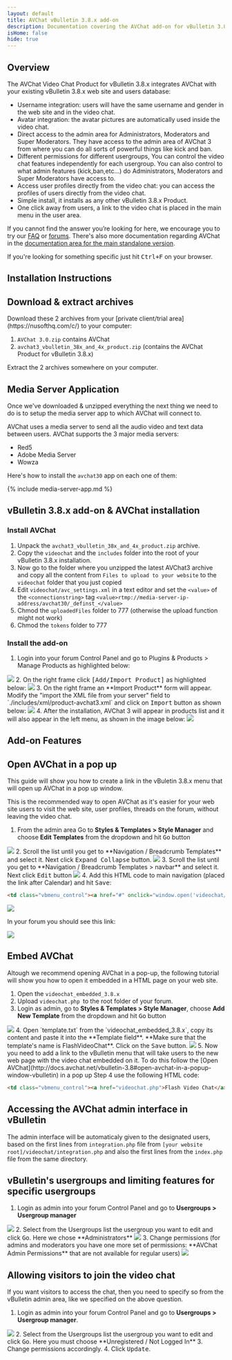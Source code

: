 ```yaml
---
layout: default
title: AVChat vBulletin 3.8.x add-on
description: Documentation covering the AVChat add-on for vBulletin 3.8.x
isHome: false
hide: true
---
```


<section class="bs-docs-section" markdown="1">
  <h1 id="overview" class="page-header">Overview</h1>
  <p class="lead">The AVChat Video Chat Product for vBulletin 3.8.x integrates AVChat with your existing vBulletin 3.8.x web site and users database:</p>


* Username integration: users will have the same username and gender in the web site and in the video chat.
* Avatar integration: the avatar pictures are automatically used inside the video chat.
* Direct access to the admin area for Administrators, Moderators and Super Moderators. They have access to the admin area of AVChat 3 from where you can do all sorts of powerful things like kick and ban.
* Different permissions for different usergroups, You can control the video chat features independently for each usergroup. You can also control to what admin features (kick,ban,etc...) do Administrators, Moderators and Super Moderators have access to.
* Access user profiles directly from the video chat: you can access the profiles of users directly from the video chat.
* Simple install, it installs as any other vBulletin 3.8.x Product.
* One click away from users, a link to the video chat is placed in the main menu in the user area.


If you cannot find the answer you’re looking for here, we encourage you to try our [FAQ](http://avchat.net/faq) or [forums](http://discuss.avchat.net/). There's also more documentation regarding AVChat in the [documentation area for the main standalone version](http://docs.avchat.net/standalone).

If you're looking for something specific just hit <kbd>Ctrl+F</kbd> on your browser.
</section>

<section class="bs-docs-section" markdown="1">
  <h1 id="installation-instructions" class="page-header">Installation Instructions</h1>
<h2 id="download-avchat-and-vbulletin-application">Download & extract archives</h2>
Download these 2 archives from your [private client/trial area](https://nusofthq.com/c/) to your computer:

1. `AVChat 3.0.zip` contains AVChat
2. `avchat3_vbulletin_38x_and_4x_product.zip` (contains the AVChat Product for vBulletin 3.8.x)

Extract the 2 archives somewhere on your computer.

<h2 id="installing-the-media-server-app">Media Server Application</h2>
Once we've downloaded &amp; unzipped everything the next thing we need to do is to setup the media server app to which AVChat will connect to.

AVChat uses a media server to send all the audio video and text data between users. AVChat supports the 3 major media servers:

* Red5
* Adobe Media Server
* Wowza

Here's how to install the `avchat30` app on each one of them:

{% include media-server-app.md %}

<h2 id="installing-the-application-and-avchat-on-vbulletin">vBulletin 3.8.x add-on &amp; AVChat installation</h2>
<h3>Install AVChat</h3>

1. Unpack the `avchat3_vbulletin_38x_and_4x_product.zip` archive.
2. Copy the `videochat` and the `includes` folder into the root of your vBulletin 3.8.x installation.
3. Now go to the folder where you unzipped the latest AVChat3 archive and copy all the content from `Files to upload to your website` to the `videochat` folder that you just copied
4. Edit `videochat/avc_settings.xml` in a text editor and set the `<value>` of the `<connectionstring>` tag
`<value>rtmp://media-server-ip-address/avchat30/_definst_</value>`
5. Chmod the `uploadedFiles` folder to 777 (otherwise the upload function might not work)
6. Chmod the `tokens` folder to 777

<h3>Install the add-on</h3>

1. Login into your forum Control Panel and go to Plugins & Products > Manage Products as highlighted below:
<img src="{{site.github.url}}/assets/images/vbulletin/manage_products_link.gif" class="img-responsive" />
2. On the right frame click <kbd>[Add/Import Product]</kbd> as highlighted below:
<img src="{{site.github.url}}/assets/images/vbulletin/add_product_link.gif" class="img-responsive" />
3. On the right frame an **Import Product** form will appear. Modify the "import the XML file from your server" field to `./includes/xml/product-avchat3.xml` and click on <kbd>Import</kbd> button as shown below:
<img src="{{site.github.url}}/assets/images/vbulletin/import_product_form.gif" class="img-responsive" />
4. After the installation, AVChat 3 will appear in products list and it will also appear in the left menu, as shown in the image below:
<img src="{{site.github.url}}/assets/images/vbulletin/product_installed.gif" class="img-responsive" />

</section>

<section class="bs-docs-section" markdown="1">
<h1 id="avchat-vbulletin-application-features" class="page-header">Add-on Features</h1>
<h2 id="open-avchat-in-a-popup-window-vbulletin">Open AVChat in a pop up</h2>

This guide will show you how to create a link in the vBuletin 3.8.x menu that will open up AVChat in a pop up window.

This is the recommended way to open AVChat as it's easier for your web site users to visit the web site, user profiles, threads on the forum, without leaving the video chat.

1. From the admin area Go to **Styles & Templates > Style Manager** and choose **Edit Templates** from the dropdown and hit <kbd>Go</kbd> button
<img src="{{site.github.url}}/assets/images/vbulletin/edit_template_screen1.gif" class="img-responsive" />
2. Scroll the list until you get to **Navigation / Breadcrumb Templates** and select it. Next click <kbd>Expand Collapse</kbd> button.
<img src="{{site.github.url}}/assets/images/vbulletin/edit_template_screen2.gif" class="img-responsive" />
3. Scroll the list until you get to **Navigation / Breadcrumb Templates > navbar** and select it. Next click <kbd>Edit</kbd> button
<img src="{{site.github.url}}/assets/images/vbulletin/edit_template_screen3.gif" class="img-responsive" />
4. Add this HTML code to main navigation (placed the link after Calendar) and hit <kbd>Save</kbd>:

```html
<td class="vbmenu_control"><a href="#" onclick="window.open('videochat/index.php','FlashVideoChat','height=580','width=970');">Flash Video Chat</a></td>
```

<img src="{{site.github.url}}/assets/images/vbulletin/edit_template_screen4.gif" class="img-responsive" />

In your forum you should see this link:

<img src="{{site.github.url}}/assets/images/vbulletin/edit_template_screen5.gif" class="img-responsive" />


<h2 id="embed-avchat-vbulletin">Embed AVChat</h2>

Altough we recommend opening AVChat in a pop-up, the following tutorial will show you how to open it embedded in a HTML page on your web site.

1. Open the `videochat_embedded_3.8.x`
2. Upload `videochat.php `to the root folder of your forum.
3. Login as admin, go to **Styles & Templates > Style Manager**, choose **Add New Template** from the dropdown and hit <kbd>Go</kbd> button
<img src="{{site.github.url}}/assets/images/vbulletin/vbulletin_add_new_template.png" class="img-responsive" />
4. Open `template.txt` from the `videochat_embedded_3.8.x`, copy its content and paste it into the **Template field**. **Make sure that the template's name is FlashVideoChat**. Click on the <kbd>Save</kbd> button.
<img src="{{site.github.url}}/assets/images/vbulletin/vbulletin_add_new_template_content.png" class="img-responsive" />
5. Now you need to add a link to the vBulletin menu that will take users to the new web page with the video chat embedded on it. To do this follow the [Open AVChat](http://docs.avchat.net/vbulletin-3.8#open-avchat-in-a-popup-window-vbulletin) in a pop up Step 4 use the following HTML code:

```html
<td class="vbmenu_control"><a href="videochat.php">Flash Video Chat</a></td>
```

<h2 id="accessing-avchat-vbulletin">Accessing the AVChat admin interface in vBulletin</h2>

The admin interface will be automaticaly given to the designated users, based on the first lines from `integration.php` file from `[your website root]/videochat/integration.php` and also the first lines from the `index.php` file from the same directory.


<h2 id="usergroups-vbulletin">vBulletin's usergroups and limiting features for specific usergroups</h2>

1. Login as admin into your forum Control Panel and go to **Usergroups > Usergroup manager**
<img src="{{site.github.url}}/assets/images/vbulletin/usergroup_manager.gif" class="img-responsive" />
2. Select from the Usergroups list the usergroup you want to edit and click <kbd>Go</kbd>. Here we chose **Administrators**
<img src="{{site.github.url}}/assets/images/vbulletin/edit_usergroup_screen1.gif" class="img-responsive" />
3. Change permissions (for admins and moderators you have one more set of permissions: **AVChat Admin Permissions** that are not available for regular users)
<img src="{{site.github.url}}/assets/images/vbulletin/edit_usergroup_screen2.gif" class="img-responsive" />


<h2 id="allowing-visitors-vbulletin">Allowing visitors to join the video chat</h2>

If you want visitors to access the chat, then you need to specify so from the vBulletin admin area, like we specified on the above question.

1. Login as admin into your forum Control Panel and go to **Usergroups > Usergroup manager**.
<img src="{{site.github.url}}/assets/images/vbulletin/usergroup_manager.gif" class="img-responsive" />
2. Select from the Usergroups list the usergroup you want to edit and click <kbd>Go</kbd>. Here you must choose **Unregistered / Not Logged In**
3. Change permissions accordingly.
4. Click <kbd>Update</kbd>.

</section>
